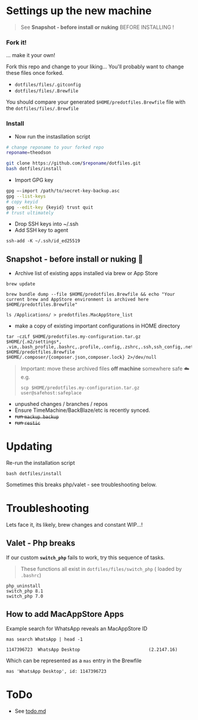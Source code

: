 # Settings up the new machine

> See **Snapshot - before install or nuking** BEFORE INSTALLING !


### Fork it!
... make it your own! 

Fork this repo and change to your liking... You'll probably want to change these files once forked.

- `dotfiles/files/.gitconfig`
- `dotfiles/files/.Brewfile`

You should compare your generated `$HOME/predotfiles.Brewfile` file with the `dotfiles/files/.Brewfile`

### Install

- Now run the instasllation script
```sh
# change reponame to your forked repo
reponame=theodson

git clone https://github.com/$reponame/dotfiles.git 
bash dotfiles/install
```




- Import GPG key

```sh
gpg —-import /path/to/secret-key-backup.asc
gpg --list-keys
# copy keyid
gpg --edit-key {keyid} trust quit
# trust ultimately
```

- Drop SSH keys into ~/.ssh
- Add SSH key to agent

```
ssh-add -K ~/.ssh/id_ed25519
```




## Snapshot - before install or nuking  🧨 

- Archive list of existing apps installed via brew or App Store
```
brew update

brew bundle dump --file $HOME/predotfiles.Brewfile && echo "Your current brew and AppStore environment is archived here $HOME/predotfiles.Brewfile"

ls /Applications/ > predotfiles.MacAppStore_list
```
- make a copy of existing important configurations in HOME directory
```
tar -czLf $HOME/predotfiles.my-configuration.tar.gz $HOME/{.m2/settings*, .vim,.bash_profile,.bashrc,.profile,.config,.zshrc,.ssh,ssh_config,.netrc,.gnupg,.Brewfile.lock.json} $HOME/predotfiles.Brewfile $HOME/.composer/{composer.json,composer.lock} 2>/dev/null
```
> Important: move these archived files __off machine__ somewhere safe ☁️  e.g. 
>
> ```scp $HOME/predotfiles.my-configuration.tar.gz user@safehost:safeplace```

- unpushed changes / branches / repos 
- Ensure TimeMachine/BackBlaze/etc is recently synced.
- ~~run `mackup backup`~~
- ~~run `restic`~~

# Updating

Re-run the installation script

```
bash dotfiles/install
```

Sometimes this breaks php/valet - see troubleshooting below.



# Troubleshooting

Lets face it, its likely, brew changes and constant WIP...!

## Valet - Php breaks 

If our custom **`switch_php`** fails to work, try this sequence of tasks.

> These functions all exist in `dotfiles/files/switch_php` ( loaded by `.bashrc`)

```
php_uninstall
switch_php 8.1
switch_php 7.0
```



## How to add MacAppStore Apps 

Example search for WhatsApp reveals an MacAppStore ID

```
mas search WhatsApp | head -1

1147396723  WhatsApp Desktop                          (2.2147.16)
```

Which can be represented as a `mas` entry in the Brewfile 

```
mas 'WhatsApp Desktop', id: 1147396723
```





# ToDo

- See [todo.md](todo.md)
